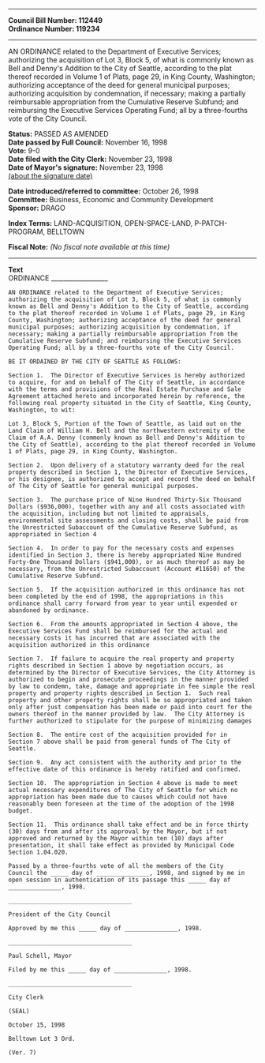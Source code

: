 * * * * *  
  
**Council Bill Number: [](#h0)[](#h2)112449**   
**Ordinance Number: 119234**  
  
* * * * *  
  
AN ORDINANCE related to the Department of Executive Services; authorizing the acquisition of Lot 3, Block 5, of what is commonly known as Bell and Denny's Addition to the City of Seattle, according to the plat thereof recorded in Volume 1 of Plats, page 29, in King County, Washington; authorizing acceptance of the deed for general municipal purposes; authorizing acquisition by condemnation, if necessary; making a partially reimbursable appropriation from the Cumulative Reserve Subfund; and reimbursing the Executive Services Operating Fund; all by a three-fourths vote of the City Council.  
  
**Status:** PASSED AS AMENDED   
**Date passed by Full Council:** November 16, 1998   
**Vote:** 9-0   
**Date filed with the City Clerk:** November 23, 1998   
**Date of Mayor's signature:** November 23, 1998   
[(about the signature date)](/~public/approvaldate.htm)   
  
  
**Date introduced/referred to committee:** October 26, 1998   
**Committee:** Business, Economic and Community Development   
**Sponsor:** DRAGO   
  
**Index Terms:** LAND-ACQUISITION, OPEN-SPACE-LAND, P-PATCH-PROGRAM, BELLTOWN  
  
**Fiscal Note:** *(No fiscal note available at this time)*  
  
* * * * *  
  
**Text**  
    ORDINANCE __________________  
  
    AN ORDINANCE related to the Department of Executive Services;  
    authorizing the acquisition of Lot 3, Block 5, of what is commonly  
    known as Bell and Denny's Addition to the City of Seattle, according  
    to the plat thereof recorded in Volume 1 of Plats, page 29, in King  
    County, Washington; authorizing acceptance of the deed for general  
    municipal purposes; authorizing acquisition by condemnation, if  
    necessary; making a partially reimbursable appropriation from the  
    Cumulative Reserve Subfund; and reimbursing the Executive Services  
    Operating Fund; all by a three-fourths vote of the City Council.  
  
    BE IT ORDAINED BY THE CITY OF SEATTLE AS FOLLOWS:  
  
    Section 1.  The Director of Executive Services is hereby authorized  
    to acquire, for and on behalf of The City of Seattle, in accordance  
    with the terms and provisions of the Real Estate Purchase and Sale  
    Agreement attached hereto and incorporated herein by reference, the  
    following real property situated in the City of Seattle, King County,  
    Washington, to wit:  
  
    Lot 3, Block 5, Portion of the Town of Seattle, as laid out on the  
    Land Claim of William H. Bell and the northwestern extremity of the  
    Claim of A.A. Denny (commonly known as Bell and Denny's Addition to  
    the City of Seattle), according to the plat thereof recorded in Volume  
    1 of Plats, page 29, in King County, Washington.  
  
    Section 2.  Upon delivery of a statutory warranty deed for the real  
    property described in Section 1, the Director of Executive Services,  
    or his designee, is authorized to accept and record the deed on behalf  
    of The City of Seattle for general municipal purposes.  
  
    Section 3.  The purchase price of Nine Hundred Thirty-Six Thousand  
    Dollars ($936,000), together with any and all costs associated with  
    the acquisition, including but not limited to appraisals,  
    environmental site assessments and closing costs, shall be paid from  
    the Unrestricted Subaccount of the Cumulative Reserve Subfund, as  
    appropriated in Section 4  
  
    Section 4.  In order to pay for the necessary costs and expenses  
    identified in Section 3, there is hereby appropriated Nine Hundred  
    Forty-One Thousand Dollars ($941,000), or as much thereof as may be  
    necessary, from the Unrestricted Subaccount (Account #11650) of the  
    Cumulative Reserve Subfund.  
  
    Section 5.  If the acquisition authorized in this ordinance has not  
    been completed by the end of 1998, the appropriations in this  
    ordinance shall carry forward from year to year until expended or  
    abandoned by ordinance.  
  
    Section 6.  From the amounts appropriated in Section 4 above, the  
    Executive Services Fund shall be reimbursed for the actual and  
    necessary costs it has incurred that are associated with the  
    acquisition authorized in this ordinance  
  
    Section 7.  If failure to acquire the real property and property  
    rights described in Section 1 above by negotiation occurs, as  
    determined by the Director of Executive Services, the City Attorney is  
    authorized to begin and prosecute proceedings in the manner provided  
    by law to condemn, take, damage and appropriate in fee simple the real  
    property and property rights described in Section 1.  Such real  
    property and other property rights shall be so appropriated and taken  
    only after just compensation has been made or paid into court for the  
    owners thereof in the manner provided by law.  The City Attorney is  
    further authorized to stipulate for the purpose of minimizing damages  
  
    Section 8.  The entire cost of the acquisition provided for in  
    Section 7 above shall be paid from general funds of The City of  
    Seattle.  
  
    Section 9.  Any act consistent with the authority and prior to the  
    effective date of this ordinance is hereby ratified and confirmed.  
  
    Section 10.  The appropriation in Section 4 above is made to meet  
    actual necessary expenditures of The City of Seattle for which no  
    appropriation has been made due to causes which could not have  
    reasonably been foreseen at the time of the adoption of the 1998  
    budget.  
  
    Section 11.  This ordinance shall take effect and be in force thirty  
    (30) days from and after its approval by the Mayor, but if not  
    approved and returned by the Mayor within ten (10) days after  
    presentation, it shall take effect as provided by Municipal Code  
    Section 1.04.020.  
  
    Passed by a three-fourths vote of all the members of the City  
    Council the _____ day of _______________, 1998, and signed by me in  
    open session in authentication of its passage this _____ day of  
    _______________, 1998.  
  
    ___________________________________  
  
    President of the City Council  
  
    Approved by me this _____ day of _______________, 1998.  
  
    ___________________________________  
  
    Paul Schell, Mayor  
  
    Filed by me this _____ day of _______________, 1998.  
  
    ___________________________________  
  
    City Clerk  
  
    (SEAL)  
  
    October 15, 1998  
  
    Belltown Lot 3 Ord.  
  
    (Ver. 7)  

